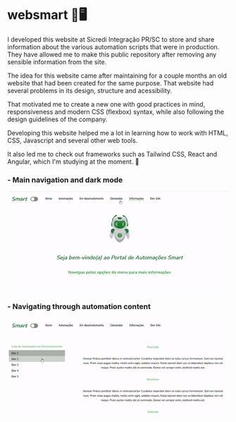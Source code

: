 # websmart :robot::desktop_computer:

I developed this website at Sicredi Integração PR/SC to store and share information about the various automation scripts that were in production. They have allowed me to make this public repository after removing any sensible information from the site.

The idea for this website came after maintaining for a couple months an old website that had been created for the same purpose. That website had several problems in its design, structure and acessibility. 

That motivated me to create a new one with good practices in mind, responsiveness and modern CSS (flexbox) syntax, while also following the design guidelines of the company. 

Developing this website helped me a lot in learning how to work with HTML, CSS, Javascript and several other web tools. 

It also led me to check out frameworks such as Tailwind CSS, React and Angular, which I'm studying at the moment. :saxophone: 

### - Main navigation and dark mode
![main website navigation](https://github.com/JulianoKosloski/websmart/blob/main/ezgif.com-gif-maker.gif)

### - Navigating through automation content
![tabs and content](https://github.com/JulianoKosloski/websmart/blob/main/ezgif.com-gif-maker(1).gif)
